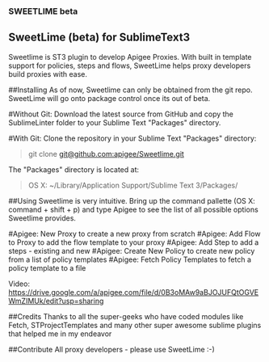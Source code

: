 ### SWEETLIME beta
## SweetLime (beta) for SublimeText3
Sweetlime is ST3 plugin to develop Apigee Proxies. With built in template support for policies, steps and flows, SweetLime helps proxy developers build proxies with ease.

##Installing
As of now, Sweetlime can only be obtained from the git repo. SweetLime will go onto package control once its out of beta.

#Without Git: 
Download the latest source from GitHub and copy the SublimeLinter folder to your Sublime Text "Packages" directory.

#With Git: 
Clone the repository in your Sublime Text "Packages" directory:

> git clone [git@github.com:apigee/Sweetlime.git]()

The "Packages" directory is located at:
> OS X: ~/Library/Application Support/Sublime Text 3/Packages/

##Using
Sweetlime is very intuitive. Bring up the command pallette (OS X: command + shift + p) and type Apigee to see the list of all possible options Sweetlime provides.

#Apigee: New Proxy
to create a new proxy from scratch
#Apigee: Add Flow to Proxy
to add the flow template to your proxy
#Apigee: Add Step
to add a steps - existing and new
#Apigee: Create New Policy
to create new policy from a list of policy templates
#Apigee: Fetch Policy Templates
to fetch a policy template to a file

Video: https://drive.google.com/a/apigee.com/file/d/0B3oMAw9aBJOJUFQtOGVEWmZIMUk/edit?usp=sharing

##Credits
Thanks to all the super-geeks who have coded modules like Fetch, STProjectTemplates and many other super awesome sublime plugins that helped me in my endeavor

##Contribute
All proxy developers - please use SweetLime :-)





